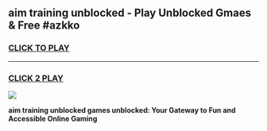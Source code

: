 
## aim training unblocked - Play Unblocked Gmaes & Free #azkko
<h3>
<a href="https://news.freeplayer.one?title=aim_training_unblocked&ref=26F">CLICK TO PLAY</a></h3>
<hr>

<h3>
<a href="https://news.freeplayer.one?title=aim_training_unblocked&ref=26F">CLICK 2 PLAY</a>
  
</h3>

<a href="https://news.freeplayer.one?title=aim_training_unblocked&ref=26F/"><img src="https://clearcache.store/games.png"></a>


**aim training unblocked games unblocked: Your Gateway to Fun and Accessible Online Gaming**
